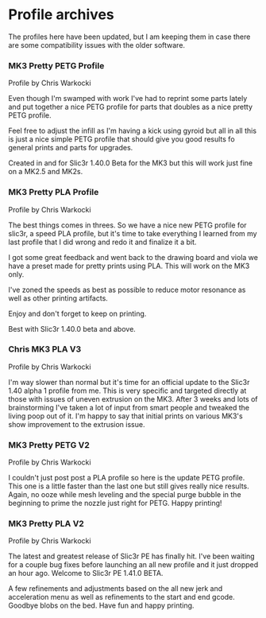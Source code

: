 # Profile archives

The profiles here have been updated, but I am keeping them in case there are some compatibility issues with the older software.

### MK3 Pretty PETG Profile
Profile by Chris Warkocki

Even though I'm swamped with work I've had to reprint some parts lately and put together a nice PETG profile for parts that doubles as a nice pretty PETG profile.

Feel free to adjust the infill as I'm having a kick using gyroid but all in all this is just a nice simple PETG profile that should give you good results fo general prints and parts for upgrades.

Created in and for Slic3r 1.40.0 Beta for the MK3 but this will work just fine on a MK2.5 and MK2s.

### MK3 Pretty PLA Profile
Profile by Chris Warkocki

The best things comes in threes. So we have a nice new PETG profile for slic3r, a speed PLA profile, but it's time to take everything I learned from my last profile that I did wrong and redo it and finalize it a bit.

I got some great feedback and went back to the drawing board and viola we have a preset made for pretty prints using PLA. This will work on the MK3 only.

I've zoned the speeds as best as possible to reduce motor resonance as well as other printing artifacts.

Enjoy and don't forget to keep on printing.


Best with Slic3r 1.40.0 beta and above.

### Chris MK3 PLA V3
Profile by Chris Warkocki

I'm way slower than normal but it's time for an official update to the Slic3r 1.40 alpha 1 profile from me. This is very specific and targeted directly at those with issues of uneven extrusion on the MK3. After 3 weeks and lots of brainstorming I've taken a lot of input from smart people and tweaked the living poop out of it. I'm happy to say that initial prints on various MK3's show improvement to the extrusion issue.


### MK3 Pretty PETG V2
Profile by Chris Warkocki

I couldn't just post post a PLA profile so here is the update PETG profile. This one is a little faster than the last one but still gives really nice results. Again, no ooze while mesh leveling and the special purge bubble in the beginning to prime the nozzle just right for PETG. Happy printing!

### MK3 Pretty PLA V2
Profile by Chris Warkocki

The latest and greatest release of Slic3r PE has finally hit. I've been waiting for a couple bug fixes before launching an all new profile and it just dropped an hour ago. Welcome to Slic3r PE 1.41.0 BETA. 

A few refinements and adjustments based on the all new jerk and acceleration menu as well as refinements to the start and end gcode. Goodbye blobs on the bed. Have fun and happy printing.
